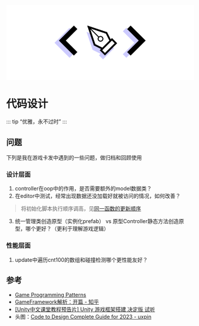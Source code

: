 <img src="../img/code-design.png">

# 代码设计
::: tip
“优雅，永不过时”
:::

## 问题

下列是我在游戏卡发中遇到的一些问题，做归档和回顾使用

### 设计层面

1. controller在oop中的作用，是否需要额外的model数据类？
2. 在editor中测试，经常出现数据还没加载好就被访问的情况，如何改善？
> 将初始化脚本执行顺序调高，见[同一函数的更新顺序](../UnityComponent/Lifetime.html#同一函数的更新顺序)

3. 统一管理类创造原型（实例化prefab） vs 原型Controller静态方法创造原型，哪个更好？（更利于理解游戏逻辑）

### 性能层面

1. update中遍历cnt100的数组和碰撞检测哪个更性能友好？

## 参考
- [Game Programming Patterns](https://gameprogrammingpatterns.com/)
- [GameFramework解析：开篇 - 知乎](https://zhuanlan.zhihu.com/p/426136370)
- [[Unity中文课堂教程预告片] Unity 游戏框架搭建 决定版 试听](https://www.bilibili.com/video/BV1wh411U7X6)
- 头图：[Code to Design Complete Guide for 2023 - uxpin](https://www.uxpin.com/studio/blog/code-to-design-guide/)